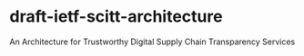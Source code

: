 # draft-ietf-scitt-architecture
An Architecture for Trustworthy Digital Supply Chain Transparency Services

